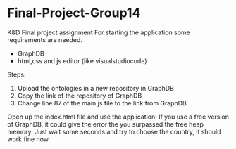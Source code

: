 # Final-Project-Group14
K&amp;D Final project assignment 
For starting the application some requirements are needed.
- GraphDB
- html,css and js editor (like visualstudiocode)

Steps:
1. Upload the ontologies in a new repository in GraphDB
2. Copy the link of the repository of GraphDB
3. Change line 87 of the main.js file to the link from GraphDB

Open up the index.html file and use the application!
If you use a free version of GraphDB, it could give the error the you surpassed the free heap memory. Just wait some seconds and try to choose the country, it should work fine now. 

